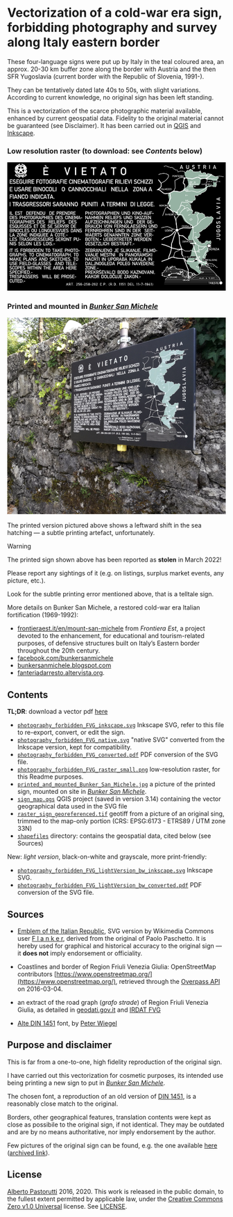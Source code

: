 # Vectorization of a cold-war era sign, forbidding photography and survey along Italy eastern border

These four-language signs were put up by Italy in the teal coloured area, an approx. 20-30 km buffer zone along the border with Austria and the then SFR Yugoslavia (current border with the Republic of Slovenia, 1991-).

They can be tentatively dated late 40s to 50s, with slight variations. According to current knowledge, no original sign has been left standing.

This is a vectorization of the scarce photographic material available, enhanced by current geospatial data. Fidelity to the original material cannot be guaranteed (see Disclaimer).
It has been carried out in [QGIS](https://qgis.org/) and [Inkscape](https://inkscape.org/).

### Low resolution raster (to download: see *Contents* below)

![Raster of the forbidden photography sign](./photography_forbidden_FVG_raster_small.png)

### Printed and mounted in [*Bunker San Michele*](https://goo.gl/maps/dDtiNgSph5jxkdhC7)

![The sign graphics printed on a metal road sign panel](./printed_and_mounted_Bunker_San_Michele.jpg)

The printed version pictured above shows a leftward shift in the sea hatching — a subtle printing artefact, unfortunately.

> [!WARNING]
> The printed sign shown above has been reported as **stolen** in March 2022!
>
> Please report any sightings of it (e.g. on listings, surplus market events, any picture, etc.).
>
> Look for the subtle printing error mentioned above, that is a telltale sign.

More details on Bunker San Michele, a restored cold-war era Italian fortification (1969-1992):

* [frontieraest.it/en/mount-san-michele](https://www.frontieraest.it/en/mount-san-michele/) from _Frontiera Est_, a project devoted to the enhancement, for educational and tourism-related purposes, of defensive structures built on Italy’s Eastern border throughout the 20th century.
* [facebook.com/bunkersanmichele](https://www.facebook.com/bunkersanmichele)
* [bunkersanmichele.blogspot.com](http://bunkersanmichele.blogspot.com/)
* [fanteriadarresto.altervista.org](http://fanteriadarresto.altervista.org/bunkersm.html).

## Contents

**TL;DR**: download a vector pdf [here](../../releases/latest/download/photography_forbidden_FVG_converted.pdf)

* [`photography_forbidden_FVG_inkscape.svg`](./photography_forbidden_FVG_inkscape.svg) Inkscape SVG, refer to this file to re-export, convert, or edit the sign.
* [`photography_forbidden_FVG_native.svg`](./photography_forbidden_FVG_native.svg) "native SVG" converted from the Inkscape version, kept for compatibility.
* [`photography_forbidden_FVG_converted.pdf`](./photography_forbidden_FVG_converted.pdf) PDF conversion of the SVG file.
* [`photography_forbidden_FVG_raster_small.png`](./photography_forbidden_FVG_raster_small.png) low-resolution raster, for this Readme purposes.
* [`printed_and_mounted_Bunker_San_Michele.jpg`](./printed_and_mounted_Bunker_San_Michele.jpg) a picture of the printed sign, mounted on site in [*Bunker San Michele*](https://goo.gl/maps/dDtiNgSph5jxkdhC7).
* [`sign_map.qgs`](./sign_map.qgs) QGIS project (saved in version 3.14) containing the vector geographical data used in the SVG file
* [`raster_sign_georeferenced.tif`](./raster_sign_georeferenced.tif) geotiff from a picture of an original sing, trimmed to the map-only portion (CRS: EPSG:6173 - ETRS89 / UTM zone 33N)
* [`shapefiles`](./shapefiles/) directory: contains the geospatial data, cited below (see Sources)

New: _light version_, black-on-white and grayscale, more print-friendly:

* [`photography_forbidden_FVG_lightVersion_bw_inkscape.svg`](./photography_forbidden_FVG_lightVersion_bw_inkscape.svg) Inkscape SVG.
* [`photography_forbidden_FVG_lightVersion_bw_converted.pdf`](./photography_forbidden_FVG_lightVersion_bw_converted.pdf) PDF conversion of the SVG file.

## Sources

* [Emblem of the Italian Republic](https://commons.wikimedia.org/wiki/Image:Emblem_of_Italy.svg), SVG version by Wikimedia Commons user [F l a n k e r](https://commons.wikimedia.org/wiki/User:F_l_a_n_k_e_r), derived from the original of Paolo Paschetto. It is hereby used for graphical and historical accuracy to the original sign — it **does not** imply endorsement or officiality.

* Coastlines and border of Region Friuli Venezia Giulia: OpenStreetMap contributors [https://www.openstreetmap.org/](https://www.openstreetmap.org/), retrieved through the [Overpass API](https://wiki.openstreetmap.org/wiki/Overpass_API) on 2016-03-04.

* an extract of the road graph (*grafo strade*) of Region Friuli Venezia Giulia, as detailed in [geodati.gov.it](https://geodati.gov.it/resource/id/r_friuli:m10400-cc-i9981) and [IRDAT FVG](http://www.regione.fvg.it/rafvg/cms/RAFVG/ambiente-territorio/conoscere-ambiente-territorio/FOGLIA2/)

* [Alte DIN 1451](http://www.peter-wiegel.de/alteDin1451.html) font, by [Peter Wiegel](http://www.peter-wiegel.de/index.html)

## Purpose and disclaimer

This is far from a one-to-one, high fidelity reproduction of the original sign.

I have carried out this vectorization for cosmetic purposes, its intended use being printing a new sign to put in [*Bunker San Michele*](https://goo.gl/maps/dDtiNgSph5jxkdhC7).

The chosen font, a reproduction of an old version of [DIN 1451](https://en.wikipedia.org/wiki/DIN_1451), is a reasonably close match to the original.

Borders, other geographical features, translation contents were kept as close as possibile to the original sign, if not identical.
They may be outdated and are by no means authoritative, nor imply endorsement by the author.

Few pictures of the original sign can be found, e.g. the one available [here](http://fanteriadarresto.altervista.org/opere_armamenti.html) ([archived link](https://web.archive.org/web/20191224211438/http://fanteriadarresto.altervista.org/opere_armamenti.html)).

## License

[Alberto Pastorutti](https://github.com/apasto) 2016, 2020.
This work is released in the public domain, to the fullest extent permitted by applicable law, under the [Creative Commons Zero v1.0 Universal](https://creativecommons.org/publicdomain/zero/1.0/) license. See [LICENSE](./LICENSE).
